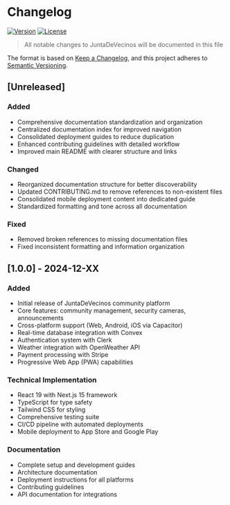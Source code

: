 # Changelog

[![Version](https://img.shields.io/badge/version-1.0.0-blue.svg)](https://github.com/pintopellines/pintopellines)
[![License](https://img.shields.io/badge/license-MIT-green.svg)](LICENSE)

> All notable changes to JuntaDeVecinos will be documented in this file

The format is based on [Keep a Changelog](https://keepachangelog.com/en/1.0.0/),
and this project adheres to [Semantic Versioning](https://semver.org/spec/v2.0.0.html).

## [Unreleased]

### Added
- Comprehensive documentation standardization and organization
- Centralized documentation index for improved navigation
- Consolidated deployment guides to reduce duplication
- Enhanced contributing guidelines with detailed workflow
- Improved main README with clearer structure and links

### Changed
- Reorganized documentation structure for better discoverability
- Updated CONTRIBUTING.md to remove references to non-existent files
- Consolidated mobile deployment content into dedicated guide
- Standardized formatting and tone across all documentation

### Fixed
- Removed broken references to missing documentation files
- Fixed inconsistent formatting and information organization

## [1.0.0] - 2024-12-XX

### Added
- Initial release of JuntaDeVecinos community platform
- Core features: community management, security cameras, announcements
- Cross-platform support (Web, Android, iOS via Capacitor)
- Real-time database integration with Convex
- Authentication system with Clerk
- Weather integration with OpenWeather API
- Payment processing with Stripe
- Progressive Web App (PWA) capabilities

### Technical Implementation
- React 19 with Next.js 15 framework
- TypeScript for type safety
- Tailwind CSS for styling
- Comprehensive testing suite
- CI/CD pipeline with automated deployments
- Mobile deployment to App Store and Google Play

### Documentation
- Complete setup and development guides
- Architecture documentation
- Deployment instructions for all platforms
- Contributing guidelines
- API documentation for integrations
